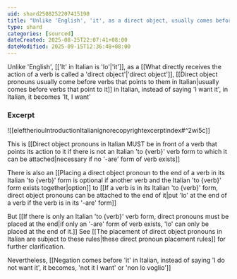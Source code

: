```yaml
---
uid: shard2508252207415190
title: "Unlike 'English', 'it', as a direct object, usually comes before verbs that point to it in Italian, instead of saying 'I want it', in Italian, it becomes 'It, I want'"
type: shard
categories: [sourced]
dateCreated: 2025-08-25T22:07:41+08:00
dateModified: 2025-09-15T12:36:48+08:00
---
```

Unlike 'English', [['It' in Italian is 'lo'|'it']], as a [[What directly receives the action of a verb is called a 'direct object'|'direct object']], [[Direct object pronouns usually come before verbs that points to them in Italian|usually comes before verbs that point to it]] in Italian, instead of saying 'I want it', in Italian, it becomes 'It, I want'

### Excerpt
![[eleftheriouIntroductionItalianignorecopyrightexcerptindex#^2wi5c]]

This is [[Direct object pronouns in Italian MUST be in front of a verb that points its action to it if there is not an Italian 'to {verb}' verb form to which it can be attached|necessary if no '-are' form of verb exists]]

There is also an [[Placing a direct object pronoun to the end of a verb in its Italian 'to {verb}' form is optional if another verb and the Italian 'to {verb}' form exists together|option]] to [[If a verb is in its Italian 'to {verb}' form, direct object pronouns can be attached to the end of it|put 'lo' at the end of a verb if the verb is in its '-are' form]]

But [[If there is only an Italian 'to {verb}' verb form, direct pronouns must be placed at the end|if only an '-are' form of verb exists, 'lo' can only be placed at the end of it.]] See [[The placement of direct object pronouns in Italian are subject to these rules|these direct pronoun placement rules]] for further clarification.

Nevertheless, [[Negation comes before 'it' in Italian, instead of saying 'I do not want it', it becomes, 'not it I want' or 'non lo voglio']]
 